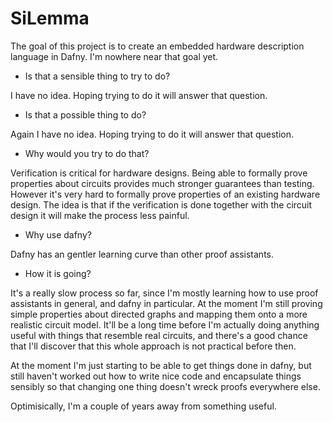 # SiLemma

The goal of this project is to create an embedded hardware description language in Dafny.
I'm nowhere near that goal yet.

* Is that a sensible thing to try to do?

I have no idea.  Hoping trying to do it will answer that question.

* Is that a possible thing to do?

Again I have no idea.  Hoping trying to do it will answer that question.

* Why would you try to do that?

Verification is critical for hardware designs.  Being able to formally prove properties about circuits provides much stronger guarantees than testing.
However it's very hard to formally prove properties of an existing hardware design.  The idea is that if the verification is done together with
the circuit design it will make the process less painful.

* Why use dafny?

Dafny has an gentler learning curve than other proof assistants.

* How it is going?

It's a really slow process so far, since I'm mostly learning how to use proof assistants in general, and dafny in particular.
At the moment I'm still proving simple properties about directed graphs and mapping them onto a more realistic circuit model.
It'll be a long time before I'm actually doing anything useful with things that resemble real circuits, and there's a good
chance that I'll discover that this whole approach is not practical before then.

At the moment I'm just starting to be able to get things done in dafny, but still haven't worked out how to write nice code
and encapsulate things sensibly so that changing one thing doesn't wreck proofs everywhere else.

Optimisically, I'm a couple of years away from something useful.
